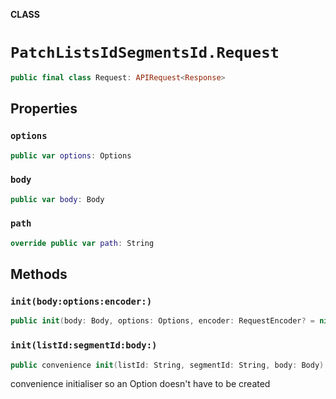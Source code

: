 **CLASS**

# `PatchListsIdSegmentsId.Request`

```swift
public final class Request: APIRequest<Response>
```

## Properties
### `options`

```swift
public var options: Options
```

### `body`

```swift
public var body: Body
```

### `path`

```swift
override public var path: String
```

## Methods
### `init(body:options:encoder:)`

```swift
public init(body: Body, options: Options, encoder: RequestEncoder? = nil)
```

### `init(listId:segmentId:body:)`

```swift
public convenience init(listId: String, segmentId: String, body: Body)
```

convenience initialiser so an Option doesn't have to be created
